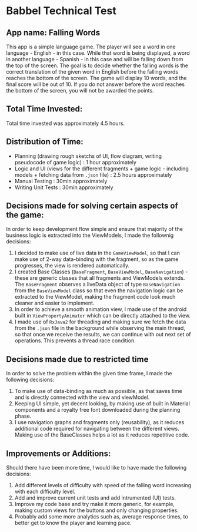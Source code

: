 # Babbel Technical Test
## App name: Falling Words

This app is a simple language game. The player will see a word in one language - English - in this case. While that word is being displayed, a word in another language - Spanish - in this case and will be falling down from the top of the screen. The goal is to decide whether the falling words is the correct translation of the given word in English before the falling words reaches the bottom of the screen. The game will display 10 words, and the final score will be out of 10. If you do not answer before the word reaches the bottom of the screen, you will not be awarded the points.

## Total Time Invested: 
Total time invested was approximately 4.5 hours.

## Distribution of Time:
- Planning (drawing rough sketchs of UI, flow diagram, writing pseudocode of game logic) : 1 hour approximately
- Logic and UI (views for the different fragments + game logic - including models + fetching data from `.json` file) : 2.5 hours approximately
- Manual Testing : 30min approximately
- Writing Unit Tests : 30min approximately

## Decisions made for solving certain aspects of the game:
In order to keep development flow simple and ensure that majority of the business logic is extracted into the ViewModels, I made the follownig decisions:
1. I decided to make use of live data in the `GameViewModel`, so that I can make use of 2-way data-binding with the fragment, so as the game progresses, the view is rendered automatically.
2. I created Base Classes (`BaseFragment`, `BaseViewModel`, `BaseNavigation`) - these are generic classes that all fragments and ViewModels extends. The `BaseFragment` observes a liveData object of type `BaseNavigation` from the `BaseViewModel` class so that even the navigation logic can be extracted to the ViewModel, making the fragment code look much cleaner and easier to implement.
3. In order to achieve a smooth animation view, I made use of the android built in `ViewPropertyAnimator` which can be directly attached to the view.
4. I made use of `RxJava2` for threading and making sure we fetch the data from the `.json` file in the background while observing the main thread, so that once we receive the results, we can continue with out next set of operations. This prevents a thread race condition.

## Decisions made due to restricted time
In order to solve the problem within the given time frame, I made the following decisions:
1. To make use of data-binding as much as possible, as that saves time and is directly connected with the view and viewModel. 
2. Keeping UI simple, yet decent looking, by making use of built in Material components and a royalty free font downloaded during the planning phase.
3. I use navigation graphs and fragments only (reusability), as it reduces additional code required for navigating between the different views. Making use of the BaseClasses helps a lot as it reduces repetitive code.

## Improvements or Additions:
Should there have been more time, I would like to have made the following decisions:
1. Add different levels of difficulty with speed of the falling word increasing with each difficulty level.
2. Add and improve current unit tests and add intrumented (UI) tests.
3. Improve my code base and try make it more generic, for example, making custom views for the buttons and only changing properties.
4. Probably add some more analytics such as, average response times, to better get to know the player and learning pace.
